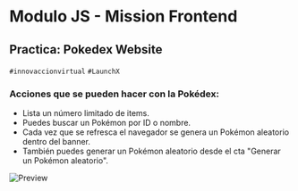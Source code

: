 # Modulo JS - Mission Frontend
## Practica: Pokedex Website
`#innovaccionvirtual` `#LaunchX`
### Acciones que se pueden hacer con  la Pokédex:
- Lista un número limitado de items.
- Puedes buscar un Pokémon por ID o nombre.
- Cada vez que se refresca el navegador se genera un Pokémon aleatorio dentro del banner.
- También puedes generar un Pokémon aleatorio desde el cta "Generar un Pokémon aleatorio".

![Preview](https://repository-images.githubusercontent.com/469884547/d290965b-1f7a-4e75-b51e-209c9dcad924)
